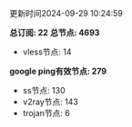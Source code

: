 更新时间2024-09-29 10:24:59

**总订阅: 22**
**总节点: 4693**
- vless节点: 14

**google ping有效节点: 279**
- ss节点: 130
- v2ray节点: 143
- trojan节点: 6
